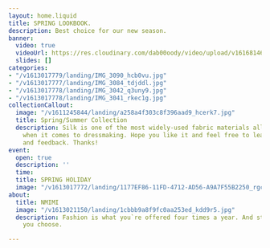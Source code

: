 ```yaml
---
layout: home.liquid
title: SPRING LOOKBOOK.
description: Best choice for our new season.
banner:
  video: true
  videoUrl: https://res.cloudinary.com/dab00oody/video/upload/v1616814651/landing/1_ytjxj3.mp4
  slides: []
categories:
- "/v1613017779/landing/IMG_3090_hcb0vu.jpg"
- "/v1613017777/landing/IMG_3084_tdjddl.jpg"
- "/v1613017778/landing/IMG_3042_q3uny9.jpg"
- "/v1613017778/landing/IMG_3041_rkec1g.jpg"
collectionCallout:
  image: "/v1611245844/landing/a258a4f303c8f396aad9_hcerk7.jpg"
  title: Spring/Summer Collection
  description: Silk is one of the most widely-used fabric materials all over the world
    when it comes to dressmaking. Hope you like it and feel free to leave comments
    and feedback. Thanks!
event:
  open: true
  description: ''
  time: 
  title: SPRING HOLIDAY
  image: "/v1613017772/landing/1177EF86-11FD-4712-AD56-A9A7F55B2250_rgcsem.jpg"
about:
  title: NMIMI
  image: "/v1613021150/landing/1cbbb9a8f9fc0aa253ed_kdd9r5.jpg"
  description: Fashion is what you`re offered four times a year. And style is what
    you choose.

---
```

